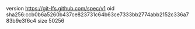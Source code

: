 version https://git-lfs.github.com/spec/v1
oid sha256:ccb0b6a5260b437ce823731c64b63ce7333bb2774abb2152c336a783b9e3f6c4
size 50256
